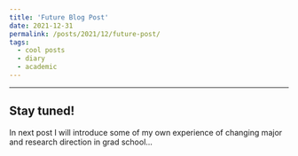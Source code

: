 ```yaml
---
title: 'Future Blog Post'
date: 2021-12-31
permalink: /posts/2021/12/future-post/
tags:
  - cool posts
  - diary
  - academic
---
```


---
Stay tuned!
---

In next post I will introduce some of my own experience of changing major and research direction in grad school...
<!--This post will show up by default. To disable scheduling of future posts, edit `config.yml` and set `future: false`.-->
